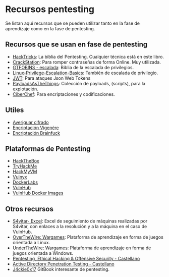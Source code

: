 # Recursos pentesting

Se listan aquí recursos que se pueden utilizar tanto en la fase de aprendizaje como en la fase de pentesting.

## Recursos que se usan en fase de pentesting

* [HackTricks](https://book.hacktricks.xyz/welcome/readme): La biblia del Pentesting. Cualquier técnica está en este libro.
* [CrackStation](https://crackstation.net/): Para romper contraseñas de forma Online. Muy utilizada.
* [GTFOBINS - escalada](https://gtfobins.github.io/): Biblia de la escalada de privilegios.
* [Linux-Privilege-Escalation-Basics](https://github.com/RoqueNight/Linux-Privilege-Escalation-Basics): También de escalada de privilegio.
* [JWT](https://jwt.io/): Para ataques Json Web Tokens
* [PayloadsAsTheThings](https://github.com/swisskyrepo/PayloadsAllTheThings): Colección de payloads, (scripts), para la explotación.
* [CiberChef](https://gchq.github.io/CyberChef/): Para encriptaciones y codificaciones.

## Utiles

* [Averiguar cifrado](https://www.boxentriq.com/code-breaking/cipher-identifier)
* [Encriptación Vigenère](https://www.guballa.de/vigenere-solver)
* [Encriptación Brainfuck](https://copy.sh/brainfuck/)

## Plataformas de Pentesting

* [HackTheBox](https://www.hackthebox.com/)
* [TryHackMe](https://tryhackme.com/)
* [HackMyVM](https://hackmyvm.eu/)
* [Vulnyx](https://vulnyx.com/)
* [DockerLabs](https://dockerlabs.es/)
* [VulnHub](https://www.vulnhub.com/)
* [VulnHub Docker Images](https://github.com/vulhub/vulhub)

## Otros recursos

* [S4vitar- Excel](https://docs.google.com/spreadsheets/d/1dzvaGlT\_0xnT-PGO27Z\_4prHgA8PHIpErmoWdlUrSoA/): Excel de seguimiento de máquinas realizadas por S4vitar, con enlaces a la resolución y a la máquina en el caso de VulnHub.
* [OverTheWire: Wargames](https://overthewire.org/wargames/): Plataforma de aprendizaje en forma de juegos orientada a Linux.
* [UnderTheWire: Wargames](https://underthewire.tech/): Plataforma de aprendizaje en forma de juegos orientada a Windows.
* [Pentesting, Ethical Hacking & Offensive Security - Castellano](https://pentesting.mrw0l05zyn.cl/)
* [Active Directory Penetration Testing - Castellano](https://activedirectory.mrw0l05zyn.cl/)
* [J4ckie0x17](https://j4ckie0x17.gitbook.io/notes-pentesting) GitBook interesante de pentesting.
